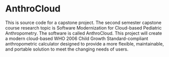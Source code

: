 # AnthroCloud
This is source code for a capstone project.  The second semester capstone course research topic is Software Modernization for Cloud-based Pediatric Anthropometry.  The software is called AnthroCloud.  This project will create a modern cloud-based WHO 2006 Child Growth Standard-compliant anthropometric calculator designed to provide a more flexible, maintainable, and portable solution to meet the changing needs of users.
